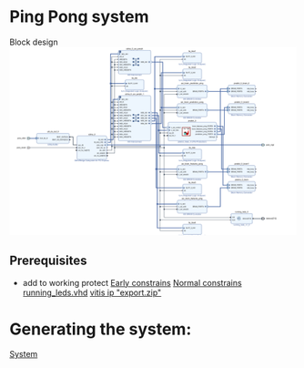 # Ping Pong system
Block design
![Block design](bd.png)

## Prerequisites
- add to working protect
[Early constrains](../../vivado/ping_pong_burst/constrs_1/new/early.xdc)
[Normal constrains](../../vivado/ping_pong_burst/constrs_1/new/normal.xdc)
[running_leds.vhd](../../vivado/ping_pong_burst/vhdl/running_leds.vhd)
[vitis ip "export.zip"](../../ips/)

# Generating the system:
[System](design_1.tcl)




